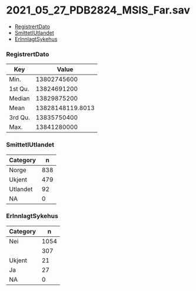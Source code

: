 # 2021_05_27_PDB2824_MSIS_Far.sav
- [RegistrertDato](2021_05_27_PDB2824_MSIS_Far.md#RegistrertDato)
- [SmittetIUtlandet](2021_05_27_PDB2824_MSIS_Far.md#SmittetIUtlandet)
- [ErInnlagtSykehus](2021_05_27_PDB2824_MSIS_Far.md#ErInnlagtSykehus)


### RegistrertDato


| Key | Value |
| --- | ----- |
| Min. | 13802745600 |
| 1st Qu. | 13824691200 |
| Median | 13829875200 |
| Mean | 13828148119.8013 |
| 3rd Qu. | 13835750400 |
| Max. | 13841280000 |


### SmittetIUtlandet


| Category | n |
| -------- | - |
| Norge | 838 |
| Ukjent | 479 |
| Utlandet | 92 |
| NA | 0 |


### ErInnlagtSykehus


| Category | n |
| -------- | - |
| Nei | 1054 |
|  | 307 |
| Ukjent | 21 |
| Ja | 27 |
| NA | 0 |


